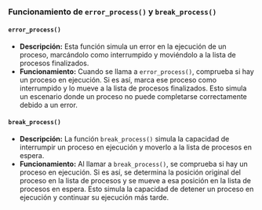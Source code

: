 ### Funcionamiento de `error_process()` y `break_process()`

#### `error_process()`
- **Descripción:** Esta función simula un error en la ejecución de un proceso, marcándolo como interrumpido y moviéndolo a la lista de procesos finalizados.
- **Funcionamiento:** Cuando se llama a `error_process()`, comprueba si hay un proceso en ejecución. Si es así, marca ese proceso como interrumpido y lo mueve a la lista de procesos finalizados. Esto simula un escenario donde un proceso no puede completarse correctamente debido a un error.

#### `break_process()`
- **Descripción:** La función `break_process()` simula la capacidad de interrumpir un proceso en ejecución y moverlo a la lista de procesos en espera.
- **Funcionamiento:** Al llamar a `break_process()`, se comprueba si hay un proceso en ejecución. Si es así, se determina la posición original del proceso en la lista de procesos y se mueve a esa posición en la lista de procesos en espera. Esto simula la capacidad de detener un proceso en ejecución y continuar su ejecución más tarde.
